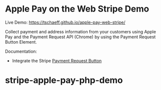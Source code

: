 # Apple Pay on the Web Stripe Demo

Live Demo: https://tschaeff.github.io/apple-pay-web-stripe/

Collect payment and address information from your customers using Apple Pay and the Payment Request API (Chrome) by using the Payment Request Button Element.

Documentation:

* Integrate the Stripe [Payment Request Button](https://stripe.com/docs/elements/payment-request-button)
# stripe-apple-pay-php-demo

